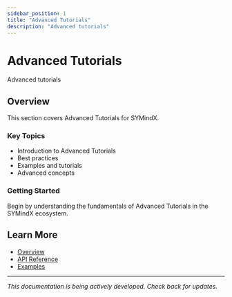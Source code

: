 ```yaml
---
sidebar_position: 1
title: "Advanced Tutorials"
description: "Advanced tutorials"
---
```


# Advanced Tutorials

Advanced tutorials

## Overview

This section covers Advanced Tutorials for SYMindX.

### Key Topics

- Introduction to Advanced Tutorials
- Best practices
- Examples and tutorials
- Advanced concepts

### Getting Started

Begin by understanding the fundamentals of Advanced Tutorials in the SYMindX ecosystem.

## Learn More

- [Overview](/docs/01-overview)
- [API Reference](/docs/03-api-reference)
- [Examples](/docs/17-examples)

---

*This documentation is being actively developed. Check back for updates.*
